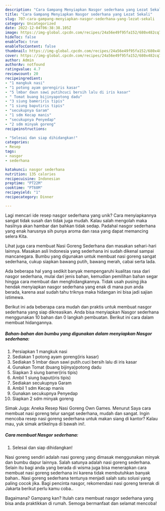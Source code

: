```yaml
---
description: "Cara Gampang Menyiapkan Nasgor sederhana yang Lezat Sekali"
title: "Cara Gampang Menyiapkan Nasgor sederhana yang Lezat Sekali"
slug: 707-cara-gampang-menyiapkan-nasgor-sederhana-yang-lezat-sekali
category: Uncategorized
date: 2022-12-04T06:38:38.105Z
image: https://img-global.cpcdn.com/recipes/24a56e49f95fa152/680x482cq70/nasgor-sederhana-foto-resep-utama.jpg
hideToc: false
enableToc: true
enableTocContent: false
thumbnail: https://img-global.cpcdn.com/recipes/24a56e49f95fa152/680x482cq70/nasgor-sederhana-foto-resep-utama.jpg
cover: https://img-global.cpcdn.com/recipes/24a56e49f95fa152/680x482cq70/nasgor-sederhana-foto-resep-utama.jpg
author: Admin
authorAv: notfound
ratingvalue: 4.7
reviewcount: 20
recipeingredient:
- "1 mangkuk nasi"
- "1 potong ayam gorengiris kasar"
- "5 lmbar daun sawi putihcuci bersih lalu di iris kasar"
- " Tomat buang bijinyapotong dadu"
- "3 siung bameriris tipis"
- "1 siung baputiris tipis"
- "secukupnya Garam"
- "1 sdm Kecap manis"
- "secukupnya Penyedap"
- "2 sdm minyak goreng"
recipeinstructions:

- "Selesai dan siap dihidangkan!"
categories:
- Resep
tags:
- nasgor
- sederhana

katakunci: nasgor sederhana 
nutrition: 135 calories
recipecuisine: Indonesian
preptime: "PT22M"
cooktime: "PT60M"
recipeyield: "1"
recipecategory: Dinner

---
```





Lagi mencari ide resep nasgor sederhana yang unik? Cara menyiapkannya sangat tidak susah dan tidak juga mudah. Kalau salah mengolah maka hasilnya akan hambar dan bahkan tidak sedap. Padahal nasgor sederhana yang enak harusnya sih punya aroma dan rasa yang dapat memancing selera Kita.





Lihat juga cara membuat Nasi Goreng Sederhana dan masakan sehari-hari lainnya. Masakan asli Indonesia yang sederhana ini sudah dikenal sampai mancanegara. Bumbu yang digunakan untuk membuat nasi goreng sangat sederhana, cukup siapkan bawang putih, bawang merah, cabai serta lada.

Ada beberapa hal yang sedikit banyak mempengaruhi kualitas rasa dari nasgor sederhana, mulai dari jenis bahan, kemudian pemilihan bahan segar hingga cara membuat dan menghidangkannya. Tidak usah pusing jika hendak menyiapkan nasgor sederhana yang enak di mana pun anda berada, karena asal sudah tahu triknya maka hidangan ini bisa jadi sajian istimewa.






Berikut ini ada beberapa cara mudah dan praktis untuk membuat nasgor sederhana yang siap dikreasikan. Anda bisa menyiapkan Nasgor sederhana menggunakan 10 bahan dan 0 langkah pembuatan. Berikut ini cara dalam membuat hidangannya.

<!--inarticleads1-->

##### Bahan-bahan dan bumbu yang digunakan dalam menyiapkan Nasgor sederhana:

1. Persiapkan 1 mangkuk nasi
1. Sediakan 1 potong ayam goreng(iris kasar)
1. Sediakan 5 lmbar daun sawi putih.cuci bersih lalu di iris kasar
1. Gunakan  Tomat (buang bijinya)potong dadu
1. Siapkan 3 siung bamer(iris tipis)
1. Ambil 1 siung baput(iris tipis)
1. Sediakan secukupnya Garam
1. Ambil 1 sdm Kecap manis
1. Gunakan secukupnya Penyedap
1. Siapkan 2 sdm minyak goreng


Simak Juga: Aneka Resep Nasi Goreng Own Games. Menurut Saya cara membuat nasi goreng telur sangat sederhana, mudah dan sangat. Ingin mencoba resep nasi goreng sederhana untuk makan siang di kantor? Kalau mau, yuk simak artikelnya di bawah ini!. 

<!--inarticleads2-->

##### Cara membuat Nasgor sederhana:


1. Selesai dan siap dihidangkan!

Nasi goreng sendiri adalah nasi goreng yang dimasak menggunakan minyak dan bumbu dapur lainnya. Salah satunya adalah nasi goreng sederhana. Selain itu bagi anda yang berada di wisma juga bisa menerapkan cara membuat nasi goreng sederhana ini karena tidak membutuhkan banyak bahan.. Nasi goreng sederhana tentunya menjadi salah satu solusi yang paling cocok jika. Bagi pencinta nasgor, rekomendasi nasi goreng terenak di Jakarta berikut perlu kamu coba.. 

Bagaimana? Gampang kan? Itulah cara membuat nasgor sederhana yang bisa anda praktikkan di rumah. Semoga bermanfaat dan selamat mencoba!
